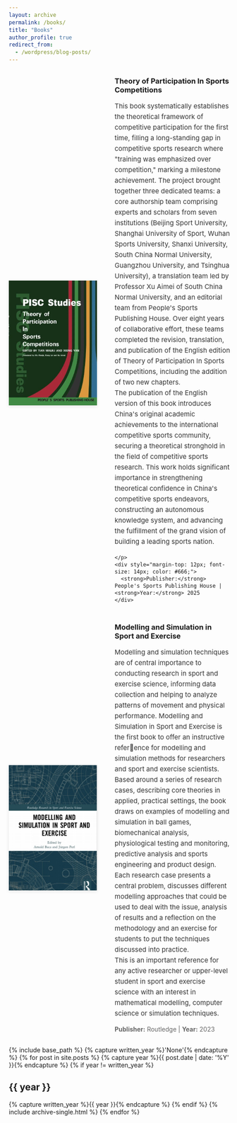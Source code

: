 ```yaml
---
layout: archive
permalink: /books/
title: "Books"
author_profile: true
redirect_from:
  - /wordpress/blog-posts/
---
```

<div style="display: flex; gap: 40px; margin: 30px 0; align-items: center;">
  <!-- A4容器210:297 -->
  <div style="width: 15%; min-width: 200px; aspect-ratio: 210/297; overflow: hidden; box-shadow: 0 2px 8px rgba(0,0,0,0.1);">
    <img src="/assets/images/book1.jpg" 
         alt="封面"
         style="width: 100%; height: 100%; object-fit: cover;">
  </div>

  <!-- 文字介绍区 -->
  <div style="width: 85%;">
    <h3 style="margin-top: 0; margin-bottom: 15px;">
      <strong>Theory of Participation In Sports Competitions</strong>
    </h3>
    <p style="line-height: 1.6; font-size: 15px; color: #333;">
      This book systematically establishes the theoretical framework of competitive participation for the first time, filling a long-standing gap in competitive sports research where "training was emphasized over competition," marking a milestone achievement. The project brought together three dedicated teams: a core authorship team comprising experts and scholars from seven institutions (Beijing Sport University, Shanghai University of Sport, Wuhan Sports University, Shanxi University, South China Normal University, Guangzhou University, and Tsinghua University), a translation team led by Professor Xu Aimei of South China Normal University, and an editorial team from People's Sports Publishing House. Over eight years of collaborative effort, these teams completed the revision, translation, and publication of the English edition of Theory of Participation In Sports Competitions, including the addition of two new chapters.<br>
The publication of the English version of this book introduces China's original academic achievements to the international competitive sports community, securing a theoretical stronghold in the field of competitive sports research. This work holds significant importance in strengthening theoretical confidence in China's competitive sports endeavors, constructing an autonomous knowledge system, and advancing the fulfillment of the grand vision of building a leading sports nation.

    </p>
    <div style="margin-top: 12px; font-size: 14px; color: #666;">
      <strong>Publisher:</strong> People's Sports Publishing House | <strong>Year:</strong> 2025 
    </div>
  </div>
</div>








<div style="display: flex; gap: 40px; margin: 30px 0; align-items: center;">
  <!-- A4容器210:297 -->
  <div style="width: 15%; min-width: 200px; aspect-ratio: 210/297; overflow: hidden; box-shadow: 0 2px 8px rgba(0,0,0,0.1);">
    <img src="/assets/images/book2.jpg" 
         alt="封面2"
         style="width: 100%; height: 100%; object-fit: cover;">
  </div>

  <!-- 文字介绍区 -->
  <div style="width: 85%;">
    <h3 style="margin-top: 0; margin-bottom: 15px;">
      <strong>Modelling and Simulation in Sport and Exercise</strong>
    </h3>
    <p style="line-height: 1.6; font-size: 15px; color: #333;">
      Modelling and simulation techniques are of central importance to conducting 
research in sport and exercise science, informing data collection and helping 
to analyze patterns of movement and physical performance. Modelling and 
Simulation in Sport and Exercise is the first book to offer an instructive reference for modelling and simulation methods for researchers and sport and exercise 
scientists.<br>
Based around a series of research cases, describing core theories in applied, 
practical settings, the book draws on examples of modelling and simulation in ball 
games, biomechanical analysis, physiological testing and monitoring, predictive 
analysis and sports engineering and product design. Each research case presents a 
central problem, discusses different modelling approaches that could be used to 
deal with the issue, analysis of results and a reflection on the methodology and an 
exercise for students to put the techniques discussed into practice.<br>
This is an important reference for any active researcher or upper-level student 
in sport and exercise science with an interest in mathematical modelling, computer science or simulation techniques.
    </p>
    <div style="margin-top: 12px; font-size: 14px; color: #666;">
      <strong>Publisher:</strong> Routledge | <strong>Year:</strong> 2023 
    </div>
  </div>
</div>





{% include base_path %}
{% capture written_year %}'None'{% endcapture %}
{% for post in site.posts %}
  {% capture year %}{{ post.date | date: '%Y' }}{% endcapture %}
  {% if year != written_year %}
    <h2 id="{{ year | slugify }}" class="archive__subtitle">{{ year }}</h2>
    {% capture written_year %}{{ year }}{% endcapture %}
  {% endif %}
  {% include archive-single.html %}
{% endfor %}
